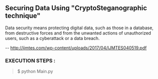 ## Securing Data Using "CryptoSteganographic technique"

Data security means protecting digital data, such as those in a database, from destructive forces and from the unwanted actions of unauthorized users, such as a cyberattack or a data breach.

--
http://ijmtes.com/wp-content/uploads/2017/04/IJMTES040519.pdf





### EXECUTION STEPS : 
> $ python Main.py
